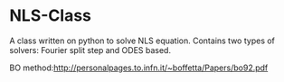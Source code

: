 # NLS-Class
A class written on python to solve NLS equation. Contains two types of solvers: Fourier split step and ODES based.


BO method:http://personalpages.to.infn.it/~boffetta/Papers/bo92.pdf
